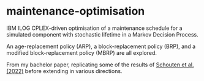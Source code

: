 # maintenance-optimisation
IBM ILOG CPLEX-driven optimisation of a maintenance schedule for a simulated component with stochastic lifetime in a Markov Decision Process.

An age-replacement policy (ARP), a block-replacement policy (BRP), and a modified block-replacement policy (MBRP) are all explored.

From my bachelor paper, replicating some of the results of [Schouten et al. (2022)](https://www.sciencedirect.com/science/article/pii/S0377221721007633) before extending in various directions.
